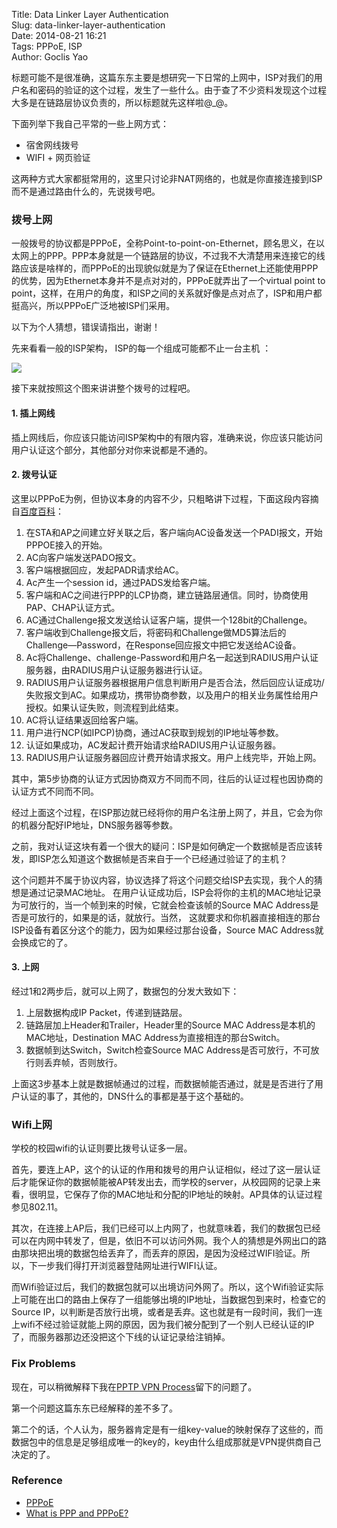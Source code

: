 Title: Data Linker Layer Authentication  
Slug: data-linker-layer-authentication  
Date: 2014-08-21 16:21  
Tags: PPPoE, ISP  
Author: Goclis Yao  


标题可能不是很准确，这篇东东主要是想研究一下日常的上网中，ISP对我们的用户名和密码的验证的这个过程，发生了一些什么。由于查了不少资料发现这个过程大多是在链路层协议负责的，所以标题就先这样啦@_@。

下面列举下我自己平常的一些上网方式：

- 宿舍网线拨号
- WIFI + 网页验证

这两种方式大家都挺常用的，这里只讨论非NAT网络的，也就是你直接连接到ISP而不是通过路由什么的，先说拨号吧。

### 拨号上网
一般拨号的协议都是PPPoE，全称Point-to-point-on-Ethernet，顾名思义，在以太网上的PPP。PPP本身就是一个链路层的协议，不过我不大清楚用来连接它的线路应该是啥样的，而PPPoE的出现貌似就是为了保证在Ethernet上还能使用PPP的优势，因为Ethernet本身并不是点对对的，PPPoE就弄出了一个virtual point to point，这样，在用户的角度，和ISP之间的关系就好像是点对点了，ISP和用户都挺高兴，所以PPPoE广泛地被ISP们采用。

以下为个人猜想，错误请指出，谢谢！

先来看看一般的ISP架构， ISP的每一个组成可能都不止一台主机 ：

![](http://ww2.sinaimg.cn/large/006y8lVagw1f86y4uft4tj30p90fon0o.jpg)

接下来就按照这个图来讲讲整个拨号的过程吧。

#### 1. 插上网线
插上网线后，你应该只能访问ISP架构中的有限内容，准确来说，你应该只能访问用户认证这个部分，其他部分对你来说都是不通的。

#### 2. 拨号认证
这里以PPPoE为例，但协议本身的内容不少，只粗略讲下过程，下面这段内容摘自[百度百科][1]：

1. 在STA和AP之间建立好关联之后，客户端向AC设备发送一个PADI报文，开始PPPOE接入的开始。
2. AC向客户端发送PADO报文。
3. 客户端根据回应，发起PADR请求给AC。
4. Ac产生一个session id，通过PADS发给客户端。
5. 客户端和AC之间进行PPP的LCP协商，建立链路层通信。同时，协商使用PAP、CHAP认证方式。
6. AC通过Challenge报文发送给认证客户端，提供一个128bit的Challenge。
7. 客户端收到Challenge报文后，将密码和Challenge做MD5算法后的Challenge—Password，在Response回应报文中把它发送给AC设备。
8. Ac将Challenge、challenge-Password和用户名一起送到RADIUS用户认证服务器，由RADIUS用户认证服务器进行认证。
9. RADIUS用户认证服务器根据用户信息判断用户是否合法，然后回应认证成功/失败报文到AC。如果成功，携带协商参数，以及用户的相关业务属性给用户授权。如果认证失败，则流程到此结束。
10. AC将认证结果返回给客户端。
11. 用户进行NCP(如IPCP)协商，通过AC获取到规划的IP地址等参数。
12. 认证如果成功，AC发起计费开始请求给RADIUS用户认证服务器。
13. RADIUS用户认证服务器回应计费开始请求报文。用户上线完毕，开始上网。

其中，第5步协商的认证方式因协商双方不同而不同，往后的认证过程也因协商的认证方式不同而不同。

经过上面这个过程，在ISP那边就已经将你的用户名注册上网了，并且，它会为你的机器分配好IP地址，DNS服务器等参数。

之前，我对认证这块有着一个很大的疑问：ISP是如何确定一个数据帧是否应该转发，即ISP怎么知道这个数据帧是否来自于一个已经通过验证了的主机？

这个问题并不属于协议内容，协议选择了将这个问题交给ISP去实现，我个人的猜想是通过记录MAC地址。
在用户认证成功后，ISP会将你的主机的MAC地址记录为可放行的，当一个帧到来的时候，它就会检查该帧的Source MAC Address是否是可放行的，如果是的话，就放行。当然， 这就要求和你机器直接相连的那台ISP设备有着区分这个的能力，因为如果经过那台设备，Source MAC Address就会换成它的了。

#### 3. 上网
经过1和2两步后，就可以上网了，数据包的分发大致如下：

1. 上层数据构成IP Packet，传递到链路层。
2. 链路层加上Header和Trailer，Header里的Source MAC Address是本机的MAC地址，Destination MAC Address为直接相连的那台Switch。
3. 数据帧到达Switch，Switch检查Source MAC Address是否可放行，不可放行则丢弃帧，否则放行。

上面这3步基本上就是数据帧通过的过程，而数据帧能否通过，就是是否进行了用户认证的事了，其他的，DNS什么的事都是基于这个基础的。

### Wifi上网
学校的校园wifi的认证则要比拨号认证多一层。

首先，要连上AP，这个的认证的作用和拨号的用户认证相似，经过了这一层认证后才能保证你的数据帧能被AP转发出去，而学校的server，从校园网的记录上来看，很明显，它保存了你的MAC地址和分配的IP地址的映射。AP具体的认证过程参见802.11。

其次，在连接上AP后，我们已经可以上内网了，也就意味着，我们的数据包已经可以在内网中转发了，但是，依旧不可以访问外网。我个人的猜想是外网出口的路由那块把出境的数据包给丢弃了，而丢弃的原因，是因为没经过WIFI验证。所以，下一步我们得打开浏览器登陆网址进行WIFI认证。

而Wifi验证过后，我们的数据包就可以出境访问外网了。所以，这个Wifi验证实际上可能在出口的路由上保存了一组能够出境的IP地址，当数据包到来时，检查它的Source IP，以判断是否放行出境，或者是丢弃。这也就是有一段时间，我们一连上wifi不经过验证就能上网的原因，因为我们被分配到了一个别人已经认证的IP了，而服务器那边还没把这个下线的认证记录给注销掉。

### Fix Problems
现在，可以稍微解释下我在[PPTP VPN Process](/articles/pptp-vpn-process.html)留下的问题了。

第一个问题这篇东东已经解释的差不多了。

第二个的话，个人认为，服务器肯定是有一组key-value的映射保存了这些的，而数据包中的信息是足够组成唯一的key的，key由什么组成那就是VPN提供商自己决定的了。

### Reference
- [PPPoE][1]
- [What is PPP and PPPoE?][2]

[1]:  http://baike.baidu.com/view/3246.htm#2_2
[2]:  http://whatismyipaddress.com/ppp-pppoe


